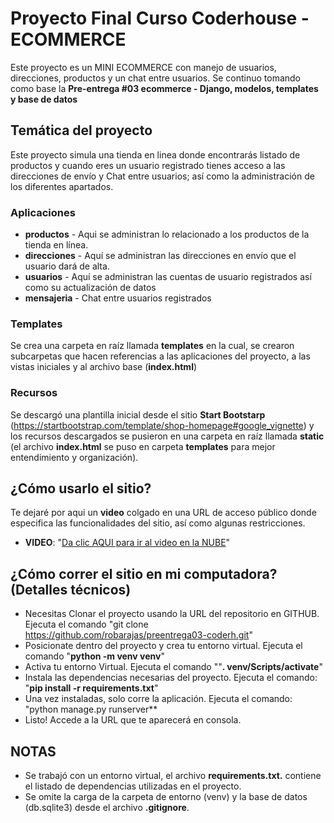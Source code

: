 # Proyecto Final Curso Coderhouse - ECOMMERCE
Este proyecto es un MINI ECOMMERCE con manejo de usuarios, direcciones, productos y un chat entre usuarios. Se continuo tomando como base la **Pre-entrega #03 ecommerce - Django, modelos, templates y base de datos**

## Temática del proyecto
Este proyecto simula una tienda en linea donde encontrarás listado de productos y cuando eres un usuario registrado tienes acceso a las direcciones de envío y Chat entre usuarios; así como la administración de los diferentes apartados.

### Aplicaciones
* **productos** - Aqui se administran lo relacionado a los productos de la tienda en línea.
* **direcciones** - Aquí se administran las direcciones en envío que el usuario dará de alta.
* **usuarios** - Aquí se administran las cuentas de usuario registrados así como su actualización de datos
* **mensajeria** - Chat entre usuarios registrados

### Templates
Se crea una carpeta en raíz llamada **templates** en la cual, se crearon subcarpetas que hacen referencias a las aplicaciones del proyecto, a las vistas iniciales y al archivo base (**index.html**)

### Recursos
Se descargó una plantilla inicial desde el sitio **Start Bootstarp** (https://startbootstrap.com/template/shop-homepage#google_vignette) y los recursos descargados se pusieron en una carpeta en raíz llamada **static** (el archivo **index.html** se puso en carpeta **templates** para mejor entendimiento y organización).

## ¿Cómo usarlo el sitio?
Te dejaré por aqui un **video** colgado en una URL de acceso público donde especifica las funcionalidades del sitio, así como algunas restricciones.

* **VIDEO**: "[Da clic AQUI para ir al video en la NUBE](https://drive.google.com/file/d/1FD4-WxJnsM2Ew12l_Ay_Tdlq92RQ_7d1/view?usp=drive_link)"

## ¿Cómo correr el sitio en mi computadora? (Detalles técnicos)
* Necesitas Clonar el proyecto usando la URL del repositorio en GITHUB. Ejecuta el comando "git clone https://github.com/robarajas/preentrega03-coderh.git"
* Posicionate dentro del proyecto y crea tu entorno virtual. Ejecuta el comando "**python -m venv venv**" 
* Activa tu entorno Virtual. Ejecuta el comando ""**. venv/Scripts/activate**"
* Instala las dependencias necesarias del proyecto. Ejecuta el comando: "**pip install -r requirements.txt**"
* Una vez instaladas, solo corre la aplicación. Ejecuta el comando: "python manage.py runserver**
* Listo! Accede a la URL que te aparecerá en consola.

## NOTAS
* Se trabajó con un entorno virtual, el archivo **requirements.txt.** contiene el listado de dependencias utilizadas en el proyecto.
* Se omite la carga de la carpeta de entorno (venv) y la base de datos (db.sqlite3) desde el archivo **.gitignore**.






